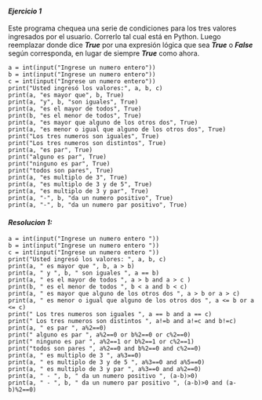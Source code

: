 #### *Ejercicio 1*
Este programa chequea una serie de condiciones para los tres valores ingresados por el usuario.
Correrlo tal cual está en Python. Luego reemplazar donde dice ***True*** por una expresión lógica
que sea ***True*** o ***False*** según corresponda, en lugar de siempre ***True*** como ahora.

```
a = int(input("Ingrese un numero entero"))
b = int(input("Ingrese un numero entero"))
c = int(input("Ingrese un numero entero"))
print("Usted ingresó los valores:", a, b, c)
print(a, "es mayor que", b, True)
print(a, "y", b, "son iguales", True)
print(a, "es el mayor de todos", True)
print(b, "es el menor de todos", True)
print(a, "es mayor que alguno de los otros dos", True)
print(a, "es menor o igual que alguno de los otros dos", True)
print("Los tres numeros son iguales", True)
print("Los tres numeros son distintos", True)
print(a, "es par", True)
print("alguno es par", True)
print("ninguno es par", True)
print("todos son pares", True)
print(a, "es multiplo de 3", True)
print(a, "es multiplo de 3 y de 5", True)
print(a, "es multiplo de 3 y par", True)
print(a, "-", b, "da un numero positivo", True)
print(a, "-", b, "da un numero par positivo", True)
```

#### *Resolucion 1:*

```
a = int(input("Ingrese un numero entero "))
b = int(input("Ingrese un numero entero "))
c = int(input("Ingrese un numero entero "))
print("Usted ingresó los valores: ", a, b, c)
print(a, " es mayor que ", b, a > b)
print(a, " y ", b, " son iguales ", a == b)
print(a, " es el mayor de todos ", a > b and a > c )
print(b, " es el menor de todos ", b < a and b < c)
print(a, " es mayor que alguno de los otros dos ", a > b or a > c)
print(a, " es menor o igual que alguno de los otros dos ", a <= b or a <= c)
print(" Los tres numeros son iguales ", a == b and a == c)
print(" Los tres numeros son distintos ", a!=b and a!=c and b!=c)
print(a, " es par ", a%2==0)
print(" alguno es par ", a%2==0 or b%2==0 or c%2==0)
print(" ninguno es par ", a%2==1 or b%2==1 or c%2==1)
print("todos son pares ", a%2==0 and b%2==0 and c%2==0)
print(a, " es multiplo de 3 ", a%3==0)
print(a, " es multiplo de 3 y de 5 ", a%3==0 and a%5==0)
print(a, " es multiplo de 3 y par ", a%3==0 and a%2==0)
print(a, " - ", b, " da un numero positivo ", (a-b)>0)
print(a, " - ", b, " da un numero par positivo ", (a-b)>0 and (a-b)%2==0)
```

